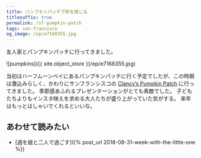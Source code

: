 ```yaml
---
title: パンプキンパッチで秋を感じる
titlesuffix: true
permalink: /sf-pumpkin-patch
tags: san-francisco
og_image: /ep/e7168355.jpg
---
```


友人家とパンプキンパッチに行ってきました。

![pumpkins]({{ site.object_store }}/ep/e7168355.jpg)


当初はハーフムーンベイにあるパンプキンパッチに行く予定でしたが、この時期は激込みらしく、かわりにサンフランシスコの [Clancy’s Pumpkin Patch](https://www.yelp.com/biz/clancys-christmas-trees-and-pumpkin-patch-san-francisco) に行ってきました。
季節感あふれるプレゼンテーションがとても素敵でした。
子どもたちよりもインスタ映えを求める大人たちが盛り上がっていた気がする。
来年はもっとはしゃいでくれるといいな。

## あわせて読みたい

- [週を娘と二人で過ごす]({% post_url 2018-08-31-week-with-the-little-one %})
